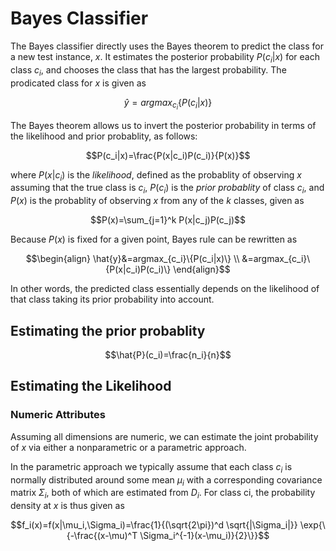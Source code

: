 # Bayes Classifier
The Bayes classifier directly uses the Bayes theorem to predict the class for a new test instance, $x$. It estimates the posterior probability $P(c_i|x)$ for each class $c_i$, and chooses the class that has the largest probability. The prodicated class for $x$ is given as

$$\hat{y}=argmax_{c_i}\{P(c_i|x)\}$$

The Bayes theorem allows us to invert the posterior probability in terms of the likelihood and prior probablity, as follows:

$$P(c_i|x)=\frac{P(x|c_i)P(c_i)}{P(x)}$$

where $P(x|c_i)$ is the *likelihood*, defined as the probablity of observing $x$ assuming that the true class is $c_i$, $P(c_i)$ is the *prior probablity* of class $c_i$, and $P(x)$ is the probablity of observing $x$ from any of the $k$ classes, given as

$$P(x)=\sum_{j=1}^k P(x|c_j)P(c_j)$$

Because $P(x)$ is fixed for a given point, Bayes rule can be rewritten as

$$\begin{align}
\hat{y}&=argmax_{c_i}\{P(c_i|x)\} \\
&=argmax_{c_i}\{P(x|c_i)P(c_i)\}
\end{align}$$

In other words, the predicted class essentially depends on the likelihood of that class taking its prior probability into account.

## Estimating the prior probablity
$$\hat{P}(c_i)=\frac{n_i}{n}$$

## Estimating the Likelihood
### Numeric Attributes
Assuming all dimensions are numeric, we can estimate the joint probability of $x$ via either a nonparametric or a parametric approach.

In the parametric approach we typically assume that each class $c_i$ is normally distributed around some mean $\mu_i$ with a corresponding covariance matrix $\Sigma_i$, both of which are estimated from $D_i$. For class ci, the probability density at $x$ is thus given as

$$f_i(x)=f(x|\mu_i,\Sigma_i)=\frac{1}{(\sqrt{2\pi})^d \sqrt{|\Sigma_i|}}
\exp{\{-\frac{(x-\mu)^T \Sigma_i^{-1}(x-\mu_i)}{2}\}}$$
